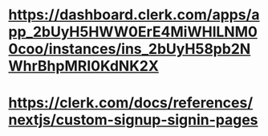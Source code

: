 # https://dashboard.clerk.com/apps/app_2bUyH5HWW0ErE4MiWHlLNM00coo/instances/ins_2bUyH58pb2NWhrBhpMRI0KdNK2X

# https://clerk.com/docs/references/nextjs/custom-signup-signin-pages

<!-- https://youtu.be/pRybm9lXW2c?t=5241  -->
